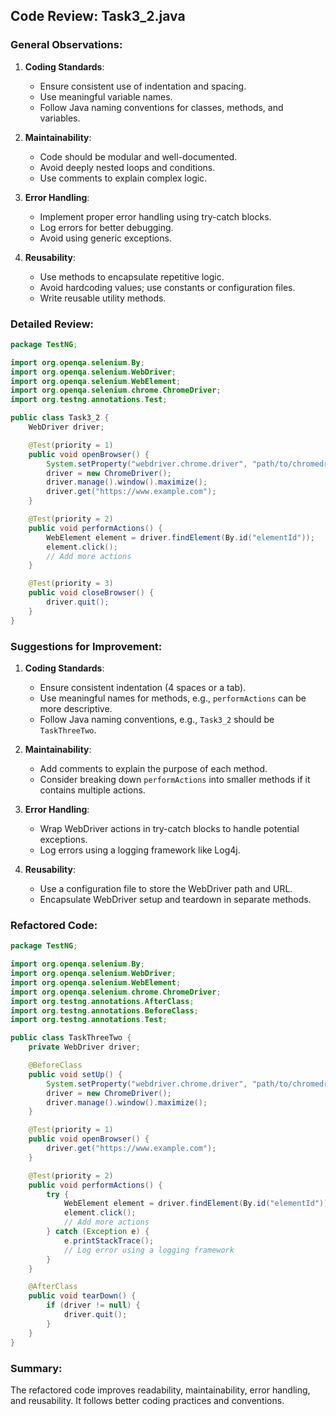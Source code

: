 ## Code Review: Task3_2.java

### General Observations:
1. **Coding Standards**:
   - Ensure consistent use of indentation and spacing.
   - Use meaningful variable names.
   - Follow Java naming conventions for classes, methods, and variables.

2. **Maintainability**:
   - Code should be modular and well-documented.
   - Avoid deeply nested loops and conditions.
   - Use comments to explain complex logic.

3. **Error Handling**:
   - Implement proper error handling using try-catch blocks.
   - Log errors for better debugging.
   - Avoid using generic exceptions.

4. **Reusability**:
   - Use methods to encapsulate repetitive logic.
   - Avoid hardcoding values; use constants or configuration files.
   - Write reusable utility methods.

### Detailed Review:
```java
package TestNG;

import org.openqa.selenium.By;
import org.openqa.selenium.WebDriver;
import org.openqa.selenium.WebElement;
import org.openqa.selenium.chrome.ChromeDriver;
import org.testng.annotations.Test;

public class Task3_2 {
    WebDriver driver;

    @Test(priority = 1)
    public void openBrowser() {
        System.setProperty("webdriver.chrome.driver", "path/to/chromedriver");
        driver = new ChromeDriver();
        driver.manage().window().maximize();
        driver.get("https://www.example.com");
    }

    @Test(priority = 2)
    public void performActions() {
        WebElement element = driver.findElement(By.id("elementId"));
        element.click();
        // Add more actions
    }

    @Test(priority = 3)
    public void closeBrowser() {
        driver.quit();
    }
}
```

### Suggestions for Improvement:
1. **Coding Standards**:
   - Ensure consistent indentation (4 spaces or a tab).
   - Use meaningful names for methods, e.g., `performActions` can be more descriptive.
   - Follow Java naming conventions, e.g., `Task3_2` should be `TaskThreeTwo`.

2. **Maintainability**:
   - Add comments to explain the purpose of each method.
   - Consider breaking down `performActions` into smaller methods if it contains multiple actions.

3. **Error Handling**:
   - Wrap WebDriver actions in try-catch blocks to handle potential exceptions.
   - Log errors using a logging framework like Log4j.

4. **Reusability**:
   - Use a configuration file to store the WebDriver path and URL.
   - Encapsulate WebDriver setup and teardown in separate methods.

### Refactored Code:
```java
package TestNG;

import org.openqa.selenium.By;
import org.openqa.selenium.WebDriver;
import org.openqa.selenium.WebElement;
import org.openqa.selenium.chrome.ChromeDriver;
import org.testng.annotations.AfterClass;
import org.testng.annotations.BeforeClass;
import org.testng.annotations.Test;

public class TaskThreeTwo {
    private WebDriver driver;

    @BeforeClass
    public void setUp() {
        System.setProperty("webdriver.chrome.driver", "path/to/chromedriver");
        driver = new ChromeDriver();
        driver.manage().window().maximize();
    }

    @Test(priority = 1)
    public void openBrowser() {
        driver.get("https://www.example.com");
    }

    @Test(priority = 2)
    public void performActions() {
        try {
            WebElement element = driver.findElement(By.id("elementId"));
            element.click();
            // Add more actions
        } catch (Exception e) {
            e.printStackTrace();
            // Log error using a logging framework
        }
    }

    @AfterClass
    public void tearDown() {
        if (driver != null) {
            driver.quit();
        }
    }
}
```

### Summary:
The refactored code improves readability, maintainability, error handling, and reusability. It follows better coding practices and conventions.